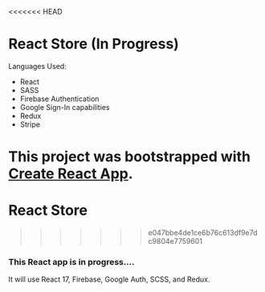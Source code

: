 <<<<<<< HEAD
# React Store (In Progress)

Languages Used: 
- React
- SASS
- Firebase Authentication
- Google Sign-In capabilities
- Redux
- Stripe

This project was bootstrapped with [Create React App](https://github.com/facebook/create-react-app).
=======
# React Store
>>>>>>> e047bbe4de1ce6b76c613df9e7dc9804e7759601

### This React app is in progress....
It will use React 17, Firebase, Google Auth, SCSS, and Redux.
